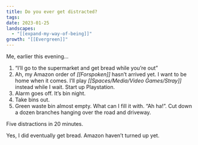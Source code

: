 ```yaml
---
title: Do you ever get distracted?
tags: 
date: 2023-01-25
landscapes:
  - "[[expand-my-way-of-being]]"
growth: "[[Evergreen]]"
---
```

Me, earlier this evening…

1. “I’ll go to the supermarket and get bread while you’re out”
2. Ah, my Amazon order of _[[Forspoken]]_ hasn’t arrived yet. I want to be home when it comes. I’ll play _[[Spaces/Media/Video Games/Stray]]_ instead while I wait. Start up Playstation.
3. Alarm goes off. It’s bin night.
4. Take bins out.
5. Green waste bin almost empty. What can I fill it with. “Ah ha!”. Cut down a dozen branches hanging over the road and driveway.

Five distractions in 20 minutes.

Yes, I did eventually get bread. Amazon haven’t turned up yet.